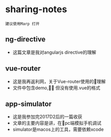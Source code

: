 # sharing-notes

    建议使用Marp 打开
## ng-directive
- 这篇文章是我对angularjs directive的理解

## vue-router
- 这是我再返利网，关于Vue-router使用的理解
- 文件中包含demo, 但没有使用.vue的格式

## app-simulator
- 这是我参加完2017D2后的一篇收获
- 文章的主要内容是讲，在pc端模拟手机调试
- simulator是macos上的工具，需要依赖xcode

